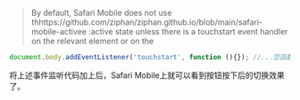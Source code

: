 > By default, Safari Mobile does not use thhttps://github.com/ziphan/ziphan.github.io/blob/main/safari-mobile-activee :active state unless there is a touchstart event handler on the relevant element or on the <body>

```js
document.body.addEventListener('touchstart', function (){}); //...空函数即可
```
将上述事件监听代码加上后，Safari Mobile上就可以看到按钮按下后的切换效果了。
